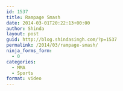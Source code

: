 ```yaml
---
id: 1537
title: Rampage Smash
date: 2014-03-01T20:22:13+00:00
author: Shinda
layout: post
guid: http://blog.shindasingh.com/?p=1537
permalink: /2014/03/rampage-smash/
ninja_forms_form:
  - 0
categories:
  - MMA
  - Sports
format: video
---
```

